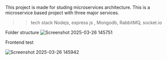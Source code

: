 This project is made for studing microservices architecture. This is a microservice based project with three major services. 

>>tech stack
>>Nodejs, express js , Mongodb, RabbitMQ, socket.io
>>
Folder structure
![Screenshot 2025-03-26 145751](https://github.com/user-attachments/assets/e5dec603-5a6e-423a-ac26-4a56dd48223e)

Frontend test


![Screenshot 2025-03-26 145942](https://github.com/user-attachments/assets/ed62f8a3-da8b-4ac2-95ea-1458cc104388)
